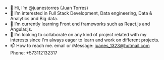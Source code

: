 - 👋 Hi, I’m @juanestorres (Juan Torres)
- 👀 I’m interested in Full Stack Development, Data engineering, Data & Analytics and Big data.
- 🌱 I’m currently learning Front end frameworks such as React.js and Angular.js.
- 💞️ I’m looking to collaborate on any kind of project related with my interests since I'm always eager to learn and work on different projects.
- 📫 How to reach me. email or iMessage: juanes_1323@hotmail.com Phone: +573112132317 

<!---
juanestorres/juanestorres is a ✨ special ✨ repository because its `README.md` (this file) appears on your GitHub profile.
You can click the Preview link to take a look at your changes.
--->
